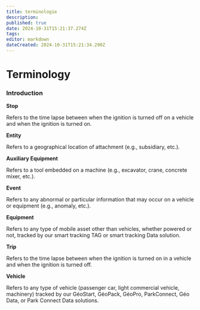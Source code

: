 ```yaml
---
title: terminologie
description: 
published: true
date: 2024-10-31T15:21:37.274Z
tags: 
editor: markdown
dateCreated: 2024-10-31T15:21:34.290Z
---
```


# Terminology

### Introduction

**Stop**

Refers to the time lapse between when the ignition is turned off on a vehicle and when the ignition is turned on.

**Entity**

Refers to a geographical location of attachment (e.g., subsidiary, etc.).

**Auxiliary Equipment**

Refers to a tool embedded on a machine (e.g., excavator, crane, concrete mixer, etc.).

**Event**

Refers to any abnormal or particular information that may occur on a vehicle or equipment (e.g., anomaly, etc.).

**Equipment**

Refers to any type of mobile asset other than vehicles, whether powered or not, tracked by our smart tracking TAG or smart tracking Data solution.

**Trip**

Refers to the time lapse between when the ignition is turned on in a vehicle and when the ignition is turned off.

**Vehicle**

Refers to any type of vehicle (passenger car, light commercial vehicle, machinery) tracked by our GéoStart, GéoPack, GéoPro, ParkConnect, Géo Data, or Park Connect Data solutions.
